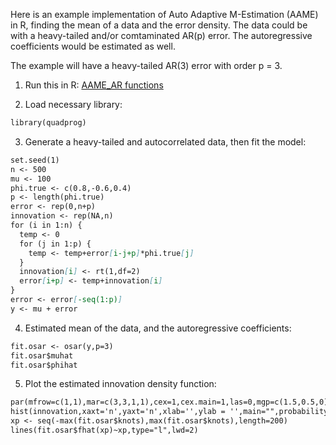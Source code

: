 Here is an example implementation of Auto Adaptive M-Estimation (AAME) in R, finding the mean of a data and the error density. The data could be with a heavy-tailed and/or comtaminated AR(p) error. The autoregressive coefficients would be estimated as well.

The example will have a heavy-tailed AR(3) error with order p = 3.

1. Run this in R: [AAME_AR functions](r_codes/functions_osar.r)

2. Load necessary library:
```markdown
library(quadprog)
```

3. Generate a heavy-tailed and autocorrelated data, then fit the model:
```markdown
set.seed(1)
n <- 500
mu <- 100
phi.true <- c(0.8,-0.6,0.4)
p <- length(phi.true)
error <- rep(0,n+p)
innovation <- rep(NA,n)
for (i in 1:n) {
  temp <- 0
  for (j in 1:p) {
    temp <- temp+error[i-j+p]*phi.true[j]
  }
  innovation[i] <- rt(1,df=2)
  error[i+p] <- temp+innovation[i]
}
error <- error[-seq(1:p)]
y <- mu + error
```

4. Estimated mean of the data, and the autoregressive coefficients:
```markdown
fit.osar <- osar(y,p=3)
fit.osar$muhat
fit.osar$phihat
```

5. Plot the estimated innovation density function:
```markdown
par(mfrow=c(1,1),mar=c(3,3,1,1),cex=1,cex.main=1,las=0,mgp=c(1.5,0.5,0))
hist(innovation,xaxt='n',yaxt='n',xlab='',ylab = '',main="",probability = T,nclass = 50)
xp <- seq(-max(fit.osar$knots),max(fit.osar$knots),length=200)
lines(fit.osar$fhat(xp)~xp,type="l",lwd=2)
```
